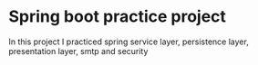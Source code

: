 # Spring boot practice project

In this project I practiced spring service layer, persistence layer, presentation layer, smtp and security